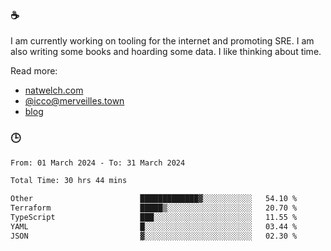 ### ☕

I am currently working on tooling for the internet and promoting SRE. I am also writing some books and hoarding some data. I like thinking about time. 

Read more:

 - [natwelch.com](https://natwelch.com)
 - [@icco@merveilles.town](https://merveilles.town/@icco)
 - [blog](https://writing.natwelch.com)

### 🕒

<!--START_SECTION:waka-->

```txt
From: 01 March 2024 - To: 31 March 2024

Total Time: 30 hrs 44 mins

Other                        █████████████▓░░░░░░░░░░░   54.10 %
Terraform                    █████▒░░░░░░░░░░░░░░░░░░░   20.70 %
TypeScript                   ███░░░░░░░░░░░░░░░░░░░░░░   11.55 %
YAML                         █░░░░░░░░░░░░░░░░░░░░░░░░   03.44 %
JSON                         ▓░░░░░░░░░░░░░░░░░░░░░░░░   02.30 %
```

<!--END_SECTION:waka-->
